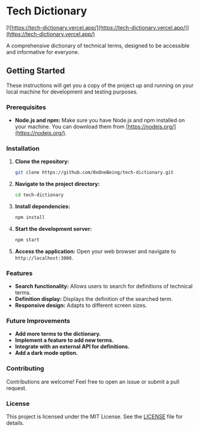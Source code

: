 # Tech Dictionary

[![https://tech-dictionary.vercel.app/](https://tech-dictionary.vercel.app/)](https://tech-dictionary.vercel.app/)

A comprehensive dictionary of technical terms, designed to be accessible and informative for everyone.

## Getting Started

These instructions will get you a copy of the project up and running on your local machine for development and testing purposes.

### Prerequisites

- **Node.js and npm:** Make sure you have Node.js and npm installed on your machine. You can download them from [https://nodejs.org/](https://nodejs.org/).

### Installation

1. **Clone the repository:**

   ```bash
   git clone https://github.com/0xOneBeing/tech-dictionary.git
   ```

2. **Navigate to the project directory:**

   ```bash
   cd tech-dictionary
   ```

3. **Install dependencies:**

   ```bash
   npm install
   ```

4. **Start the development server:**

   ```bash
   npm start
   ```

5. **Access the application:**
   Open your web browser and navigate to `http://localhost:3000`.

### Features

- **Search functionality:** Allows users to search for definitions of technical terms.
- **Definition display:** Displays the definition of the searched term.
- **Responsive design:** Adapts to different screen sizes.

### Future Improvements

- **Add more terms to the dictionary.**
- **Implement a feature to add new terms.**
- **Integrate with an external API for definitions.**
- **Add a dark mode option.**

### Contributing

Contributions are welcome! Feel free to open an issue or submit a pull request.

### License

This project is licensed under the MIT License. See the [LICENSE](LICENSE) file for details.
